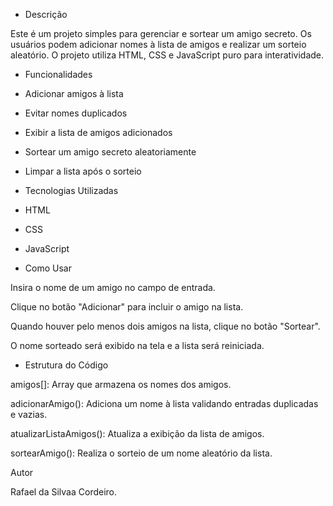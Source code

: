 - Descrição

Este é um projeto simples para gerenciar e sortear um amigo secreto. Os usuários podem adicionar nomes à lista de amigos e realizar um sorteio aleatório. O projeto utiliza HTML, CSS e JavaScript puro para interatividade.

- Funcionalidades

* Adicionar amigos à lista

* Evitar nomes duplicados

* Exibir a lista de amigos adicionados

* Sortear um amigo secreto aleatoriamente

* Limpar a lista após o sorteio

- Tecnologias Utilizadas

* HTML

* CSS

* JavaScript

- Como Usar

Insira o nome de um amigo no campo de entrada.

Clique no botão "Adicionar" para incluir o amigo na lista.

Quando houver pelo menos dois amigos na lista, clique no botão "Sortear".

O nome sorteado será exibido na tela e a lista será reiniciada.

- Estrutura do Código

amigos[]: Array que armazena os nomes dos amigos.

adicionarAmigo(): Adiciona um nome à lista validando entradas duplicadas e vazias.

atualizarListaAmigos(): Atualiza a exibição da lista de amigos.

sortearAmigo(): Realiza o sorteio de um nome aleatório da lista.

Autor

Rafael da Silvaa Cordeiro.
